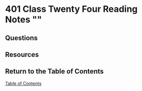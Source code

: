 # 401 Class Twenty Four Reading Notes ""

## Questions

## Resources

## Return to the Table of Contents

[Table of Contents](https://todd75.github.io/reading-notes/)